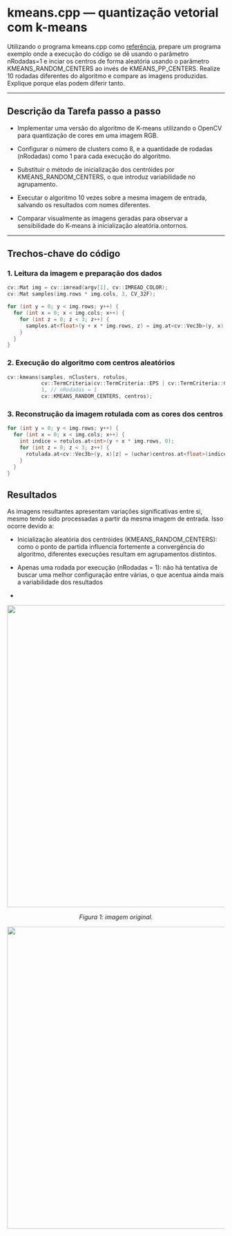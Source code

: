 # kmeans.cpp — quantização vetorial com k-means

Utilizando o programa kmeans.cpp como [referência](https://agostinhobritojr.github.io/tutorial/pdi/kmeans.html), prepare um programa exemplo onde a execução do código se dê usando o parâmetro nRodadas=1 e inciar os centros de forma aleatória usando o parâmetro KMEANS_RANDOM_CENTERS ao invés de KMEANS_PP_CENTERS. Realize 10 rodadas diferentes do algoritmo e compare as imagens produzidas. Explique porque elas podem diferir tanto.

---

## Descrição da Tarefa passo a passo

- Implementar uma versão do algoritmo de K-means utilizando o OpenCV para quantização de cores em uma imagem RGB.

- Configurar o número de clusters como 8, e a quantidade de rodadas (nRodadas) como 1 para cada execução do algoritmo.

- Substituir o método de inicialização dos centróides por KMEANS_RANDOM_CENTERS, o que introduz variabilidade no agrupamento.

- Executar o algoritmo 10 vezes sobre a mesma imagem de entrada, salvando os resultados com nomes diferentes.
  
- Comparar visualmente as imagens geradas para observar a sensibilidade do K-means à inicialização aleatória.ontornos.

---

## Trechos-chave do código

### 1. Leitura da imagem e preparação dos dados

```cpp
cv::Mat img = cv::imread(argv[1], cv::IMREAD_COLOR);
cv::Mat samples(img.rows * img.cols, 3, CV_32F);

for (int y = 0; y < img.rows; y++) {
  for (int x = 0; x < img.cols; x++) {
    for (int z = 0; z < 3; z++) {
      samples.at<float>(y + x * img.rows, z) = img.at<cv::Vec3b>(y, x)[z];
    }
  }
}
```

### 2. Execução do algoritmo com centros aleatórios

```cpp
cv::kmeans(samples, nClusters, rotulos,
           cv::TermCriteria(cv::TermCriteria::EPS | cv::TermCriteria::COUNT, 10000, 0.0001),
           1, // nRodadas = 1
           cv::KMEANS_RANDOM_CENTERS, centros);
```

### 3. Reconstrução da imagem rotulada com as cores dos centros

```cpp
for (int y = 0; y < img.rows; y++) {
  for (int x = 0; x < img.cols; x++) {
    int indice = rotulos.at<int>(y + x * img.rows, 0);
    for (int z = 0; z < 3; z++) {
      rotulada.at<cv::Vec3b>(y, x)[z] = (uchar)centros.at<float>(indice, z);
    }
  }
}
```

## Resultados

As imagens resultantes apresentam variações significativas entre si, mesmo tendo sido processadas a partir da mesma imagem de entrada. Isso ocorre devido a:

- Inicialização aleatória dos centróides (KMEANS_RANDOM_CENTERS): como o ponto de partida influencia fortemente a convergência do algoritmo, diferentes execuções resultam em agrupamentos distintos.

- Apenas uma rodada por execução (nRodadas = 1): não há tentativa de buscar uma melhor configuração entre várias, o que acentua ainda mais a variabilidade dos resultados

-

<p align="center">
  <img src="./cannypoints/everest2.png" width="700"/>
</p>

<p align="center"><i>Figura 1: imagem original.</i></p>

<p align="center">
  <img src="./cannypoints/build/cannypoints.png" width="700"/>
</p>
